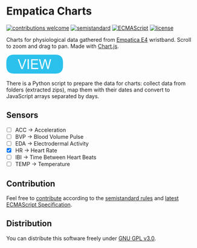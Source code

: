 # Empatica Charts

[![contributions welcome](https://img.shields.io/badge/contributions-welcome-brightgreen.svg)](https://github.com/berkerol/empatica-charts/issues)
[![semistandard](https://img.shields.io/badge/code%20style-semistandard-brightgreen.svg)](https://github.com/Flet/semistandard)
[![ECMAScript](https://img.shields.io/badge/ECMAScript-latest-brightgreen.svg)](https://www.ecma-international.org/ecma-262)
[![license](https://img.shields.io/badge/license-GNU%20GPL%20v3.0-blue.svg)](https://github.com/berkerol/empatica-charts/blob/master/LICENSE)

Charts for physiological data gathered from [Empatica E4](https://www.empatica.com/research/e4/) wristband. Scroll to zoom and drag to pan. Made with [Chart.js](https://www.chartjs.org).

[![button](view.png)](https://berkerol.github.io/empatica-charts/empatica-charts.html)

There is a Python script to prepare the data for charts: collect data from folders (extracted zips), map them with their dates and convert to JavaScript arrays separated by days.

## Sensors

- [ ] ACC -> Acceleration
- [ ] BVP -> Blood Volume Pulse
- [ ] EDA -> Electrodermal Activity
- [x] HR -> Heart Rate
- [ ] IBI -> Time Between Heart Beats
- [ ] TEMP -> Temperature

## Contribution

Feel free to [contribute](https://github.com/berkerol/empatica-charts/issues) according to the [semistandard rules](https://github.com/Flet/semistandard) and [latest ECMAScript Specification](https://www.ecma-international.org/ecma-262).

## Distribution

You can distribute this software freely under [GNU GPL v3.0](https://github.com/berkerol/empatica-charts/blob/master/LICENSE).
